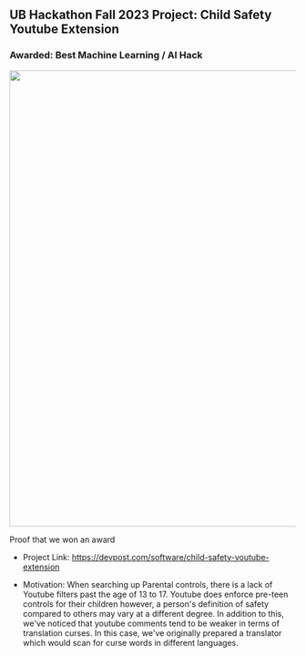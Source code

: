 ## UB Hackathon Fall 2023 Project: Child Safety Youtube Extension 
### Awarded: Best Machine Learning / AI Hack
<!--Just know that I'm still working on this---->
<!--Will find an image of us standing with the Hackathon Best Machine LEarning HAck thing later on.-->
<div>
  <img src=https://github.com/user-attachments/assets/dccb10af-a97a-484c-ac2d-c7ba339a18ee width=800></img>
  <p>Proof that we won an award</p>
  
</div>

- Project Link: https://devpost.com/software/child-safety-youtube-extension

- Motivation: When searching up Parental controls, there is a lack of Youtube filters past the age of 13 to 17. Youtube does enforce pre-teen controls for their children however, a person's definition of safety compared to others may vary at a different degree. In addition to this, we've noticed that youtube comments tend to be weaker in terms of translation curses. In this case, we've originally prepared a translator which would scan for curse words in different languages.
